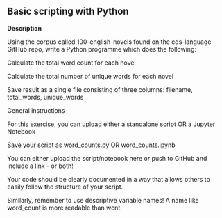 ## Basic scripting with Python

**Description**

Using the corpus called 100-english-novels found on the cds-language GitHub repo, write a Python programme which does the following:

Calculate the total word count for each novel

Calculate the total number of unique words for each novel

Save result as a single file consisting of three columns: filename, total_words, unique_words

General instructions

For this exercise, you can upload either a standalone script OR a Jupyter Notebook

Save your script as word_counts.py OR word_counts.ipynb

You can either upload the script/notebook here or push to GitHub and include a link - or both!

Your code should be clearly documented in a way that allows others to easily follow the structure of your script.

Similarly, remember to use descriptive variable names! A name like word_count is more readable than wcnt.

